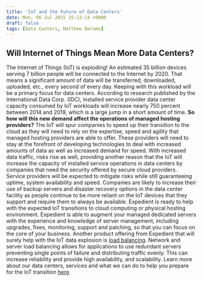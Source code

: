 ```yaml
---
title: 'IoT and the Future of Data Centers'
date: Mon, 06 Jul 2015 15:13:14 +0000
draft: false
tags: [Data Centers, Matthew Deramo]
---
```


Will Internet of Things Mean More Data Centers?
-----------------------------------------------

The Internet of Things (IoT) is exploding! An estimated 35 billion devices serving 7 billion people will be connected to the Internet by 2020. That means a significant amount of data will be transferred, downloaded, uploaded, etc., every second of every day. Keeping with this workload will be a primary focus for data centers. According to research published by the International Data Corp. (IDC), installed service provider data center capacity consumed by IoT workloads will increase nearly 750 percent between 2014 and 2019, which is a large jump in a short amount of time. **So how will this new demand affect the operations of managed hosting providers?** The IoT will spur companies to speed up their transition to the cloud as they will need to rely on the expertise, speed and agility that managed hosting providers are able to offer. These providers will need to stay at the forefront of developing technologies to deal with increased amounts of data as well as increased demand for speed. With increased data traffic, risks rise as well, providing another reason that the IoT will increase the capacity of installed service operations in data centers by companies that need the security offered by secure cloud providers. Service providers will be expected to mitigate risks while still guaranteeing uptime, system availability and speed. Companies are likely to increase their use of backup servers and disaster recovery options in the data center facility as people continue to be more reliant on the IoT devices that they support and require them to always be available. Expedient is ready to help with the expected IoT transitions to cloud computing or physical hosting environment. Expedient is able to augment your managed dedicated servers with the experience and knowledge of server management, including upgrades, fixes, monitoring, support and patching, so that you can focus on the core of your business. Another product offering from Expedient that will surely help with the IoT data explosion is [load balancing](https://www.expedient.com/managed-services/load-balancing/). Network and server load balancing allows for applications to use redundant servers preventing single points of failure and distributing traffic evenly. This can increase reliability and provide high availability, and scalability. Learn more about our data centers, services and what we can do to help you prepare for the IoT transition [here](https://www.expedient.com/the-data-centers/).
